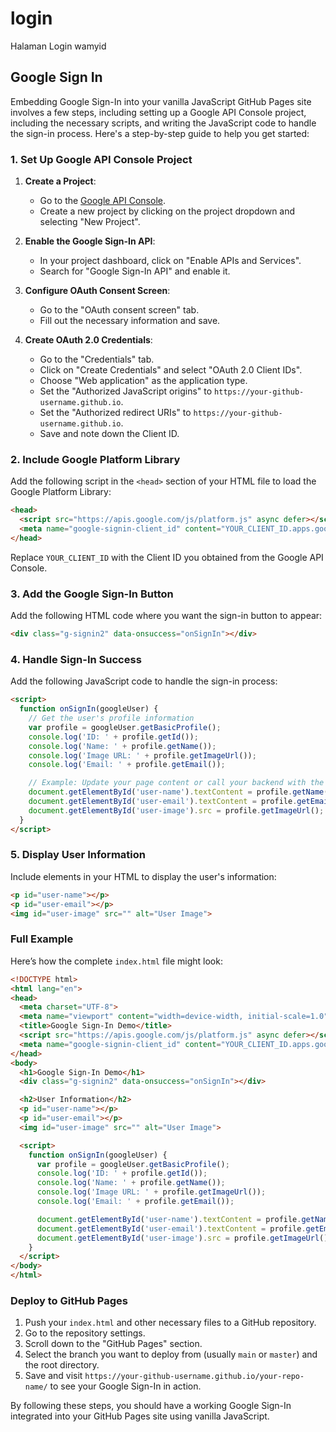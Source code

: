 # login
Halaman Login wamyid

## Google Sign In
Embedding Google Sign-In into your vanilla JavaScript GitHub Pages site involves a few steps, including setting up a Google API Console project, including the necessary scripts, and writing the JavaScript code to handle the sign-in process. Here's a step-by-step guide to help you get started:

### 1. Set Up Google API Console Project

1. **Create a Project**:
   - Go to the [Google API Console](https://console.developers.google.com/).
   - Create a new project by clicking on the project dropdown and selecting "New Project".

2. **Enable the Google Sign-In API**:
   - In your project dashboard, click on "Enable APIs and Services".
   - Search for "Google Sign-In API" and enable it.

3. **Configure OAuth Consent Screen**:
   - Go to the "OAuth consent screen" tab.
   - Fill out the necessary information and save.

4. **Create OAuth 2.0 Credentials**:
   - Go to the "Credentials" tab.
   - Click on "Create Credentials" and select "OAuth 2.0 Client IDs".
   - Choose "Web application" as the application type.
   - Set the "Authorized JavaScript origins" to `https://your-github-username.github.io`.
   - Set the "Authorized redirect URIs" to `https://your-github-username.github.io`.
   - Save and note down the Client ID.

### 2. Include Google Platform Library

Add the following script in the `<head>` section of your HTML file to load the Google Platform Library:

```html
<head>
  <script src="https://apis.google.com/js/platform.js" async defer></script>
  <meta name="google-signin-client_id" content="YOUR_CLIENT_ID.apps.googleusercontent.com">
</head>
```

Replace `YOUR_CLIENT_ID` with the Client ID you obtained from the Google API Console.

### 3. Add the Google Sign-In Button

Add the following HTML code where you want the sign-in button to appear:

```html
<div class="g-signin2" data-onsuccess="onSignIn"></div>
```

### 4. Handle Sign-In Success

Add the following JavaScript code to handle the sign-in process:

```html
<script>
  function onSignIn(googleUser) {
    // Get the user's profile information
    var profile = googleUser.getBasicProfile();
    console.log('ID: ' + profile.getId());
    console.log('Name: ' + profile.getName());
    console.log('Image URL: ' + profile.getImageUrl());
    console.log('Email: ' + profile.getEmail());

    // Example: Update your page content or call your backend with the user's information
    document.getElementById('user-name').textContent = profile.getName();
    document.getElementById('user-email').textContent = profile.getEmail();
    document.getElementById('user-image').src = profile.getImageUrl();
  }
</script>
```

### 5. Display User Information

Include elements in your HTML to display the user's information:

```html
<p id="user-name"></p>
<p id="user-email"></p>
<img id="user-image" src="" alt="User Image">
```

### Full Example

Here’s how the complete `index.html` file might look:

```html
<!DOCTYPE html>
<html lang="en">
<head>
  <meta charset="UTF-8">
  <meta name="viewport" content="width=device-width, initial-scale=1.0">
  <title>Google Sign-In Demo</title>
  <script src="https://apis.google.com/js/platform.js" async defer></script>
  <meta name="google-signin-client_id" content="YOUR_CLIENT_ID.apps.googleusercontent.com">
</head>
<body>
  <h1>Google Sign-In Demo</h1>
  <div class="g-signin2" data-onsuccess="onSignIn"></div>

  <h2>User Information</h2>
  <p id="user-name"></p>
  <p id="user-email"></p>
  <img id="user-image" src="" alt="User Image">

  <script>
    function onSignIn(googleUser) {
      var profile = googleUser.getBasicProfile();
      console.log('ID: ' + profile.getId());
      console.log('Name: ' + profile.getName());
      console.log('Image URL: ' + profile.getImageUrl());
      console.log('Email: ' + profile.getEmail());

      document.getElementById('user-name').textContent = profile.getName();
      document.getElementById('user-email').textContent = profile.getEmail();
      document.getElementById('user-image').src = profile.getImageUrl();
    }
  </script>
</body>
</html>
```

### Deploy to GitHub Pages

1. Push your `index.html` and other necessary files to a GitHub repository.
2. Go to the repository settings.
3. Scroll down to the "GitHub Pages" section.
4. Select the branch you want to deploy from (usually `main` or `master`) and the root directory.
5. Save and visit `https://your-github-username.github.io/your-repo-name/` to see your Google Sign-In in action.

By following these steps, you should have a working Google Sign-In integrated into your GitHub Pages site using vanilla JavaScript.

